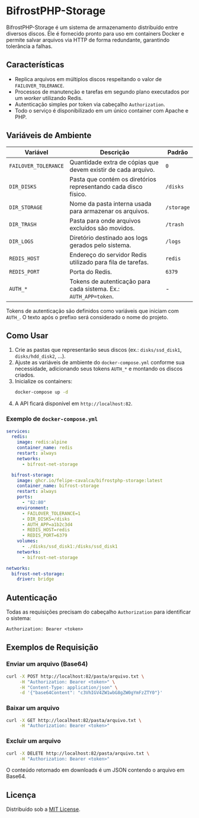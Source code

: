 # BifrostPHP-Storage

BifrostPHP-Storage é um sistema de armazenamento distribuído entre diversos discos. Ele é fornecido pronto para uso em containers Docker e permite salvar arquivos via HTTP de forma redundante, garantindo tolerância a falhas.

## Características

- Replica arquivos em múltiplos discos respeitando o valor de `FAILOVER_TOLERANCE`.
- Processos de manutenção e tarefas em segundo plano executados por um *worker* utilizando Redis.
- Autenticação simples por token via cabeçalho `Authorization`.
- Todo o serviço é disponibilizado em um único container com Apache e PHP.

## Variáveis de Ambiente

| Variável            | Descrição                                                      | Padrão         |
|---------------------|-----------------------------------------------------------------|---------------|
| `FAILOVER_TOLERANCE`| Quantidade extra de cópias que devem existir de cada arquivo.    | `0`           |
| `DIR_DISKS`         | Pasta que contém os diretórios representando cada disco físico. | `/disks`      |
| `DIR_STORAGE`       | Nome da pasta interna usada para armazenar os arquivos.         | `/storage`    |
| `DIR_TRASH`         | Pasta para onde arquivos excluídos são movidos.                   | `/trash`      |
| `DIR_LOGS`          | Diretório destinado aos logs gerados pelo sistema.              | `/logs`       |
| `REDIS_HOST`        | Endereço do servidor Redis utilizado para fila de tarefas.       | `redis`       |
| `REDIS_PORT`        | Porta do Redis.                                                  | `6379`        |
| `AUTH_*`            | Tokens de autenticação para cada sistema. Ex.: `AUTH_APP=token`. | -             |

Tokens de autenticação são definidos como variáveis que iniciam com `AUTH_`. O texto após o prefixo será considerado o nome do projeto.

## Como Usar

1. Crie as pastas que representarão seus discos (ex.: `disks/ssd_disk1`, `disks/hdd_disk2`, ...).
2. Ajuste as variáveis de ambiente do `docker-compose.yml` conforme sua necessidade, adicionando seus tokens `AUTH_*` e montando os discos criados.
3. Inicialize os containers:
   ```bash
   docker-compose up -d
   ```
4. A API ficará disponível em `http://localhost:82`.

### Exemplo de `docker-compose.yml`

```yaml
services:
  redis:
    image: redis:alpine
    container_name: redis
    restart: always
    networks:
      - bifrost-net-storage

  bifrost-storage:
    image: ghcr.io/felipe-cavalca/bifrostphp-storage:latest
    container_name: bifrost-storage
    restart: always
    ports:
      - "82:80"
    environment:
      - FAILOVER_TOLERANCE=1
      - DIR_DISKS=/disks
      - AUTH_APP=a1b2c3d4
      - REDIS_HOST=redis
      - REDIS_PORT=6379
    volumes:
      - ./disks/ssd_disk1:/disks/ssd_disk1
    networks:
      - bifrost-net-storage

networks:
  bifrost-net-storage:
    driver: bridge
```

## Autenticação

Todas as requisições precisam do cabeçalho `Authorization` para identificar o sistema:

```http
Authorization: Bearer <token>
```

## Exemplos de Requisição

### Enviar um arquivo (Base64)

```bash
curl -X POST http://localhost:82/pasta/arquivo.txt \
     -H "Authorization: Bearer <token>" \
     -H "Content-Type: application/json" \
     -d '{"base64Content": "c3VhIGV4ZW1wbG8gZW0gYmFzZTY0"}'
```

### Baixar um arquivo

```bash
curl -X GET http://localhost:82/pasta/arquivo.txt \
     -H "Authorization: Bearer <token>"
```

### Excluir um arquivo

```bash
curl -X DELETE http://localhost:82/pasta/arquivo.txt \
     -H "Authorization: Bearer <token>"
```

O conteúdo retornado em downloads é um JSON contendo o arquivo em Base64.

## Licença

Distribuído sob a [MIT License](LICENSE).
